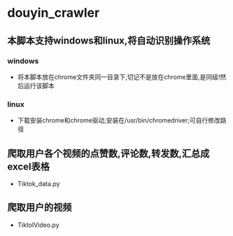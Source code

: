 # douyin_crawler
## 本脚本支持windows和linux,将自动识别操作系统
### windows
+ 将本脚本放在chrome文件夹同一目录下,切记不是放在chrome里面,是同级!然后运行该脚本
### linux
+ 下载安装chrome和chrome驱动,安装在/usr/bin/chromedriver;可自行修改路径
## 爬取用户各个视频的点赞数,评论数,转发数,汇总成excel表格
+ Tiktok_data.py
## 爬取用户的视频
+ TiktolVideo.py
